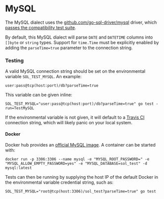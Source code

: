 # MySQL

The MySQL dialect uses the [github.com/go-sql-driver/mysql](https://github.com/go-sql-driver/mysql) driver, which [passes the compatibility test suite](https://github.com/golang/go/wiki/SQLDrivers).

By default, this MySQL dialect will parse `DATE` and `DATETIME` columns into `[]byte` or `string` types. Support for `time.Time` must be explicitly enabled by adding the `parseTime=true` parameter to the connection string.

### Testing

A valid MySQL connection string should be set on the environmental variable `SOL_TEST_MYSQL`. An example:

    user:pass@tcp(host:port)/db?parseTime=true

This variable can be given inline:

    SOL_TEST_MYSQL="user:pass@tcp(host:port)/db?parseTime=true" go test -run=TestMySQL

If the environmental variable is not given, it will default to a [Travis CI](https://docs.travis-ci.com/user/database-setup/#MySQL) connection string, which will likely panic on your local system.

#### Docker

Docker hub provides an [official MySQL image](https://hub.docker.com/_/mysql/). A container can be started with:

    docker run -p 3306:3306 --name mysql -e "MYSQL_ROOT_PASSWORD=" -e "MYSQL_ALLOW_EMPTY_PASSWORD=yes" -e "MYSQL_DATABASE=sol_test" -d mysql:latest


Tests can then be running by supplying the host IP of the default Docker in the environmental variable credential string, such as:

    SOL_TEST_MYSQL="root@tcp(host:3306)/sol_test?parseTime=true" go test
